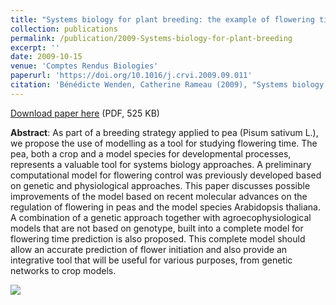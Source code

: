 ```yaml
---
title: "Systems biology for plant breeding: the example of flowering time in pea"
collection: publications
permalink: /publication/2009-Systems-biology-for-plant-breeding
excerpt: ''
date: 2009-10-15
venue: 'Comptes Rendus Biologies'
paperurl: 'https://doi.org/10.1016/j.crvi.2009.09.011'
citation: 'Bénédicte Wenden, Catherine Rameau (2009), "Systems biology for plant breeding: the example of flowering time in pea", <i>Comptes Rendus Biologies</i>, Volume 332, Issue 11, Pages 998-1006'
---
```


[Download paper here](http://enro.github.io/bwenden/files/Wenden.publication3.pdf) (PDF, 525 KB)

**Abstract**: As part of a breeding strategy applied to pea (Pisum sativum L.), we propose the use of modelling as a tool for studying flowering time. The pea, both a crop and a model species for developmental processes, represents a valuable tool for systems biology approaches. A preliminary computational model for flowering control was previously developed based on genetic and physiological approaches. This paper discusses possible improvements of the model based on recent molecular advances on the regulation of flowering in peas and the model species Arabidopsis thaliana. A combination of a genetic approach together with agroecophysiological models that are not based on genotype, built into a complete model for flowering time prediction is also proposed. This complete model should allow an accurate prediction of flower initiation and also provide an integrative tool that will be useful for various purposes, from genetic networks to crop models.

<img src='/bwenden/images/New-perspectives-computational-model.png' />
